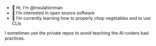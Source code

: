 - 👋 Hi, I’m @insulationman
- 👀 I’m interested in open source software
- 🌱 I’m currently learning how to properly chop vegetables and to use CLIs

I sometimes use the private repos to avoid teaching the AI-coders bad practices.
